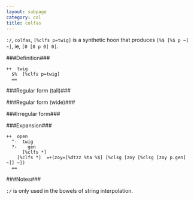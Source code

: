 ```yaml
---
layout: subpage
category: col
title: colfas
---
```



`:/`, `colfas`, `[%clfs p=twig]` is a synthetic hoon that
produces `[%$ [%$ p ~] ~]`, ie, `[0 [0 p 0] 0]`.

###Definition###

    ++  twig  
      $%  [%clfs p=twig]
      ==

###Regular form (tall)###

###Regular form (wide)###

###Irregular form###

###Expansion###
    
    ++  open
      ^-  twig
      ?-    gen
          [%clfs *]
        [%clfs *]  =+(zoy=[%dtzz %ta %$] [%clsg [zoy [%clsg [zoy p.gen] ~]] ~])
      ==

###Notes###

`:/` is only used in the bowels of string interpolation.
